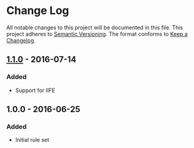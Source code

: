# Change Log
All notable changes to this project will be documented in this file.
This project adheres to [Semantic Versioning](http://semver.org/).
The format conforms to [Keep a Changelog](http://keepachangelog.com/).

## [1.1.0] - 2016-07-14
### Added
- Support for IIFE

## 1.0.0 - 2016-06-25
### Added
- Initial rule set

[1.1.0]: https://github.com/MitMaro/eslint-plugin-strict-newline/compare/v1.0.0...v1.1.0

